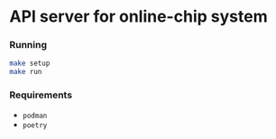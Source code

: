 # API server for online-chip system

### Running

```bash
make setup
make run
```

### Requirements

- `podman`
- `poetry`
